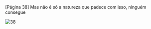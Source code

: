 [Página 38]
Mas não é só a natureza que padece
com isso, ninguém consegue


![38](./img/page_38-01.jpg)
